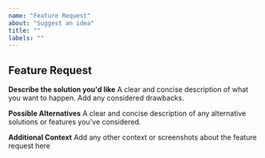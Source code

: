 ```yaml
---
name: "Feature Request"
about: "Suggest an idea"
title: ""
labels: ""
---
```


## Feature Request

**Describe the solution you'd like**
A clear and concise description of what you want to happen. Add any considered drawbacks.

**Possible Alternatives**
A clear and concise description of any alternative solutions or features you've considered.

**Additional Context**
Add any other context or screenshots about the feature request here
